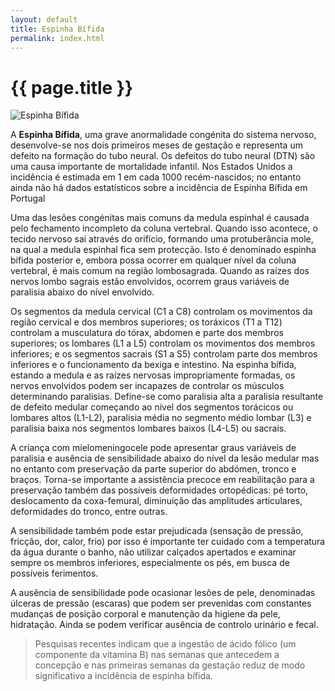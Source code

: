 ```yaml
---
layout: default
title: Espinha Bífida
permalink: index.html
---
```


# {{ page.title }}

<img title="espinha-bifida" src="{{ site.url }}/assets/2011/07/espinha-bifida.jpg" alt="Espinha Bífida" />

A <strong>Espinha Bífida</strong>, uma grave anormalidade congénita do sistema nervoso, desenvolve-se nos dois primeiros meses de gestação e representa um defeito na formação do tubo neural.
Os defeitos do tubo neural (DTN) são uma causa importante de mortalidade infantil. Nos Estados Unidos a incidência é estimada em 1 em cada 1000 recém-nascidos; no entanto ainda não há dados estatísticos sobre a incidência de Espinha Bífida em Portugal

Uma das lesões congénitas mais comuns da medula espinhal é causada pelo fechamento incompleto da coluna vertebral. Quando isso acontece, o tecido nervoso sai através do orifício, formando uma protuberância mole, na qual a medula espinhal fica sem protecção. Isto é denominado espinha bífida posterior e, embora possa ocorrer em qualquer nível da coluna vertebral, é mais comum na região lombosagrada. Quando as raízes dos nervos lombo sagrais estão envolvidos, ocorrem graus variáveis de paralisia abaixo do nível envolvido.

Os segmentos da medula cervical (C1 a C8) controlam os movimentos da região cervical e dos membros superiores; os toráxicos (T1 a T12) controlam a musculatura do tórax, abdomen e parte dos membros superiores; os lombares (L1 a L5) controlam os movimentos dos membros inferiores; e os segmentos sacrais (S1 a S5) controlam parte dos membros inferiores e o funcionamento da bexiga e intestino. Na espinha bífida, estando a medula e as raízes nervosas impropriamente formadas, os nervos envolvidos podem ser incapazes de controlar os músculos determinando paralisias. Define-se como paralisia alta a paralisia resultante de defeito medular começando ao nível dos segmentos torácicos ou lombares altos (L1-L2), paralisia média no segmento médio lombar (L3) e paralisia baixa nos segmentos lombares baixos (L4-L5) ou sacrais.

A criança com mielomeningocele pode apresentar graus variáveis de paralisia e ausência de sensibilidade abaixo do nível da lesão medular mas no entanto com preservação da parte superior do abdómen, tronco e braços. Torna-se importante a assistência precoce em reabilitação para a preservação também das possíveis deformidades ortopédicas: pé torto, deslocamento da coxa-femural, diminuição das amplitudes articulares, deformidades do tronco, entre outras.

A sensibilidade também pode estar prejudicada (sensação de pressão, fricção, dor, calor, frio) por isso é importante ter cuidado com a temperatura da água durante o banho, não utilizar calçados apertados e examinar sempre os membros inferiores, especialmente os pés, em busca de possíveis ferimentos.

A ausência de sensibilidade pode ocasionar lesões de pele, denominadas úlceras de pressão (escaras) que podem ser prevenidas com constantes mudanças de posição corporal e manutenção da higiene da pele, hidratação. Ainda se podem verificar ausência de controlo urinário e fecal.

<blockquote>Pesquisas recentes indicam que a ingestão de ácido fólico (um componente da vitamina B) nas semanas que antecedem a concepção e nas primeiras semanas da gestação reduz de modo significativo a incidência de espinha bífida.</blockquote>

